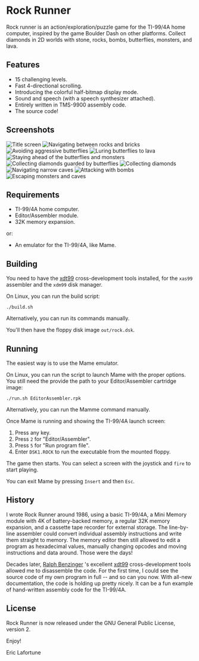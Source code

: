 # Rock Runner

Rock runner is an action/exploration/puzzle game for the TI-99/4A home
computer, inspired by the game Boulder Dash on other platforms.
Collect diamonds in 2D worlds with stone, rocks, bombs, butterflies,
monsters, and lava.

## Features

* 15 challenging levels.
* Fast 4-directional scrolling.
* Introducing the colorful half-bitmap display mode.
* Sound and speech (with a speech synthesizer attached).
* Entirely written in TMS-9900 assembly code.
* The source code!

## Screenshots

![Title screen](screenshots/rock01.png)
![Navigating between rocks and bricks](screenshots/rock02.png)
![Avoiding aggressive butterflies](screenshots/rock03.png)
![Luring butterflies to lava](screenshots/rock04.png)
![Staying ahead of the butterflies and monsters](screenshots/rock05.png)
![Collecting diamonds guarded by butterflies](screenshots/rock06.png)
![Collecting diamonds](screenshots/rock07.png)
![Navigating narrow caves](screenshots/rock08.png)
![Attacking with bombs](screenshots/rock09.png)
![Escaping monsters and caves](screenshots/rock10.png)

## Requirements

* TI-99/4A home computer.
* Editor/Assembler module.
* 32K memory expansion.

or:

* An emulator for the TI-99/4A, like Mame.

## Building

You need to have the [xdt99](https://github.com/endlos99/xdt99)
cross-development tools installed, for the `xas99` assembler and the `xdm99`
disk manager.

On Linux, you can run the build script:

    ./build.sh

Alternatively, you can run its commands manually.

You'll then have the floppy disk image `out/rock.dsk`.

## Running

The easiest way is to use the Mame emulator.

On Linux, you can run the script to launch Mame with the proper options.
You still need the provide the path to your Editor/Assembler cartridge
image:

    ./run.sh EditorAssembler.rpk

Alternatively, you can run the Mamme command manually.

Once Mame is running and showing the TI-99/4A launch screen:

1. Press any key.
2. Press `2` for "Editor/Assembler".
3. Press `5` for "Run program file".
4. Enter `DSK1.ROCK` to run the executable from the mounted floppy.

The game then starts. You can select a screen with the joystick and `fire`
to start playing.

You can exit Mame by pressing `Insert` and then `Esc`.

## History

I wrote Rock Runner around 1986, using a basic TI-99/4A, a Mini Memory module
with 4K of battery-backed memory, a regular 32K memory expansion, and a
cassette tape recorder for external storage. The line-by-line assembler could
convert individual assembly instructions and write them straight to memory.
The memory editor then still allowed to edit a program as hexadecimal values,
manually changing opcodes and moving instructions and data around. Those were
the days!

Decades later, [Ralph
Benzinger](https://atariage.com/forums/profile/35214-ralphb/) 's excellent
[xdt99](https://github.com/endlos99/xdt99) cross-development tools allowed me
to disassemble the code. For the first time, I could see the source code of
my own program in full -- and so can you now. With all-new documentation,
the code is holding up pretty nicely. It can be a fun example of hand-written
assembly code for the TI-99/4A.

## License

Rock Runner is now released under the GNU General Public License, version 2.

Enjoy!

Eric Lafortune

